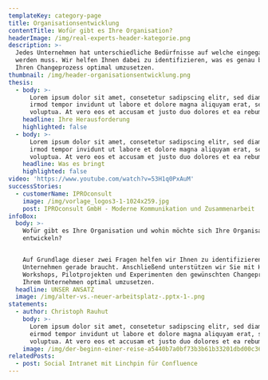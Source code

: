 ```yaml
---
templateKey: category-page
title: Organisationsentwicklung
contentTitle: Wofür gibt es Ihre Organisation?
headerImage: /img/real-experts-header-kategorie.png
description: >-
  Jedes Unternehmen hat unterschiedliche Bedürfnisse auf welche eingegangen
  werden muss. Wir helfen Ihnen dabei zu identifizieren, was es genau braucht um
  Ihren Changeprozess optimal umzusetzen.
thumbnail: /img/header-organisationsentwicklung.png
thesis:
  - body: >-
      Lorem ipsum dolor sit amet, consetetur sadipscing elitr, sed diam nonumy
      irmod tempor invidunt ut labore et dolore magna aliquyam erat, sed diam
      voluptua. At vero eos et accusam et justo duo dolores et ea rebum.
    headline: Ihre Herausforderung
    highlighted: false
  - body: >-
      Lorem ipsum dolor sit amet, consetetur sadipscing elitr, sed diam nonumy
      irmod tempor invidunt ut labore et dolore magna aliquyam erat, sed diam
      voluptua. At vero eos et accusam et justo duo dolores et ea rebum.
    headline: Was es bringt
    highlighted: false
video: 'https://www.youtube.com/watch?v=53H1q0PxAuM'
successStories:
  - customerName: IPROconsult
    image: /img/vorlage_logos3-1-1024x259.jpg
    post: IPROconsult GmbH - Moderne Kommunikation und Zusammenarbeit
infoBox:
  body: >-
    Wofür gibt es Ihre Organisation und wohin möchte sich Ihre Organisation
    entwickeln? 


    Auf Grundlage dieser zwei Fragen helfen wir Ihnen zu identifizieren, was Ihr
    Unternehmen gerade braucht. Anschließend unterstützen wir Sie mit Hilfe von
    Workshops, Pilotprojekten und Experimenten den gewünschten Changeprozess in
    Ihrem Unternehmen optimal umzusetzen.
  headline: UNSER ANSATZ
  image: /img/alter-vs.-neuer-arbeitsplatz-.pptx-1-.png
statements:
  - author: Christoph Rauhut
    body: >-
      Lorem ipsum dolor sit amet, consetetur sadipscing elitr, sed diam nonumy
      eirmod tempor invidunt ut labore et dolore magna aliquyam erat, sed diam
      voluptua. At vero eos et accusam et justo duo dolores et ea rebum.
    image: /img/der-beginn-einer-reise-a5440b7a0bf73b3b61b33201dbd00c36-21464.png
relatedPosts:
  - post: Social Intranet mit Linchpin für Confluence
---
```


